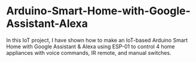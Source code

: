 # Arduino-Smart-Home-with-Google-Assistant-Alexa
In this IoT project, I have shown how to make an IoT-based Arduino Smart Home with Google Assistant &amp; Alexa using ESP-01 to control 4 home appliances with voice commands, IR remote, and manual switches.
